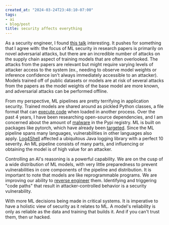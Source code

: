 ```yaml
---
created_at: "2024-03-24T23:48:10-07:00"
tags:
- ai
- blog/post
title: security affects everything
---
```


As a security engineer, I found [this talk](https://www.youtube.com/watch?v=RWx_DitGF7A) interesting. It pushes for something that I agree with: the focus of ML security in research papers is primarily on novel adversarial attacks, but there are an incredible number of attacks on the supply chain aspect of training models that are often overlooked. The attacks from the papers are relevant but might require varying levels of attacker access to the system (ex., needing to observe model weights or inference confidence isn't always immediately accessible to an attacker). Models trained off of public datasets or models are at risk of several attacks from the papers as the model weights of the base model are more known, and adversarial attacks can be performed offline.

From my perspective, ML pipelines are pretty terrifying in application security. Trained models are shared around as pickled Python classes, a file format that can [execute code](https://blog.trailofbits.com/2021/03/15/never-a-dill-moment-exploiting-machine-learning-pickle-files/) when loaded in another process. Over the past 4 years, I have been researching open-source dependencies, and I am concerned about the amount of [malware](https://blog.phylum.io/q3-2023-evolution-of-software-supply-chain-security-report/) in the Pypi registry. ML is built on packages like pytorch, which have already been [targeted](https://www.theregister.com/2023/01/04/pypi_pytorch_dependency_attack/). Since the ML pipeline spans many languages, vulnerabilities in other languages also apply. [Log4Shell](https://www.lunasec.io/docs/blog/log4j-zero-day/) affected a ubiquitous Java logging library with a perfect 10 severity. An ML pipeline consists of many parts, and influencing or obtaining the model is of high value for an attacker.

Controlling an AI's reasoning is a powerful capability. We are on the cusp of a wide distribution of ML models, with very little preparedness to prevent vulnerabilities in core components of the pipeline and distribution. It is important to note that models are like reprogrammable programs. We are improving our ability to [reverse engineer](https://www.anthropic.com/news/decomposing-language-models-into-understandable-components) them. Identifying and triggering "code paths" that result in attacker-controlled behavior is a security vulnerability.

With more ML decisions being made in critical systems. It is imperative to have a holistic view of security as it relates to ML. A model's reliability is only as reliable as the data and training that builds it. And if you can't trust them, then ur hacked.